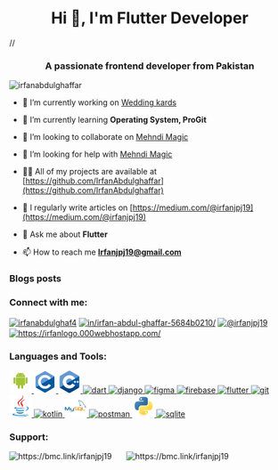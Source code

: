 <h1 align="center">Hi 👋, I'm Flutter Developer</h1>
//<h3 align="center">A passionate frontend developer from Pakistan</h3>

<p align="left"> <img src="https://komarev.com/ghpvc/?username=irfanabdulghaffar&label=Profile%20views&color=0e75b6&style=flat" alt="irfanabdulghaffar" /> </p>

<!-- <p align="left"> <a href="https://github.com/ryo-ma/github-profile-trophy"><img src="https://github-profile-trophy.vercel.app/?username=irfanabdulghaffar" alt="irfanabdulghaffar" /></a> </p> -->

- 🔭 I’m currently working on [Wedding kards](https://play.google.com/store/apps/details?id=com.schuja.weddingcard)

- 🌱 I’m currently learning **Operating System, ProGit**

- 👯 I’m looking to collaborate on [Mehndi Magic](https://play.google.com/store/apps/details?id=com.mehndimagic.app)

- 🤝 I’m looking for help with [Mehndi Magic](https://play.google.com/store/apps/details?id=com.mehndimagic.app)

- 👨‍💻 All of my projects are available at [https://github.com/IrfanAbdulghaffar](https://github.com/IrfanAbdulghaffar)

- 📝 I regularly write articles on [https://medium.com/@irfanjpj19](https://medium.com/@irfanjpj19)

- 💬 Ask me about **Flutter**

- 📫 How to reach me **Irfanjpj19@gmail.com**

### Blogs posts
<!-- BLOG-POST-LIST:START -->
<!-- BLOG-POST-LIST:END -->

<h3 align="left">Connect with me:</h3>
<p align="left">
<a href="https://twitter.com/irfanabdulghaf4" target="blank"><img align="center" src="https://raw.githubusercontent.com/rahuldkjain/github-profile-readme-generator/master/src/images/icons/Social/twitter.svg" alt="irfanabdulghaf4" height="30" width="40" /></a>
<a href="https://linkedin.com/in/in/irfan-abdul-ghaffar-5684b0210/" target="blank"><img align="center" src="https://raw.githubusercontent.com/rahuldkjain/github-profile-readme-generator/master/src/images/icons/Social/linked-in-alt.svg" alt="in/irfan-abdul-ghaffar-5684b0210/" height="30" width="40" /></a>
<a href="https://medium.com/@irfanjpj19" target="blank"><img align="center" src="https://raw.githubusercontent.com/rahuldkjain/github-profile-readme-generator/master/src/images/icons/Social/medium.svg" alt="@irfanjpj19" height="30" width="40" /></a>
<a href="/https://irfanlogo.000webhostapp.com/" target="blank"><img align="center" src="https://raw.githubusercontent.com/rahuldkjain/github-profile-readme-generator/master/src/images/icons/Social/rss.svg" alt="https://irfanlogo.000webhostapp.com/" height="30" width="40" /></a>
</p>

<h3 align="left">Languages and Tools:</h3>
<p align="left"> <a href="https://developer.android.com" target="_blank" rel="noreferrer"> <img src="https://raw.githubusercontent.com/devicons/devicon/master/icons/android/android-original-wordmark.svg" alt="android" width="40" height="40"/> </a> <a href="https://www.cprogramming.com/" target="_blank" rel="noreferrer"> <img src="https://raw.githubusercontent.com/devicons/devicon/master/icons/c/c-original.svg" alt="c" width="40" height="40"/> </a> <a href="https://www.w3schools.com/cpp/" target="_blank" rel="noreferrer"> <img src="https://raw.githubusercontent.com/devicons/devicon/master/icons/cplusplus/cplusplus-original.svg" alt="cplusplus" width="40" height="40"/> </a> <a href="https://dart.dev" target="_blank" rel="noreferrer"> <img src="https://www.vectorlogo.zone/logos/dartlang/dartlang-icon.svg" alt="dart" width="40" height="40"/> </a> <a href="https://www.djangoproject.com/" target="_blank" rel="noreferrer"> <img src="https://cdn.worldvectorlogo.com/logos/django.svg" alt="django" width="40" height="40"/> </a> <a href="https://www.figma.com/" target="_blank" rel="noreferrer"> <img src="https://www.vectorlogo.zone/logos/figma/figma-icon.svg" alt="figma" width="40" height="40"/> </a> <a href="https://firebase.google.com/" target="_blank" rel="noreferrer"> <img src="https://www.vectorlogo.zone/logos/firebase/firebase-icon.svg" alt="firebase" width="40" height="40"/> </a> <a href="https://flutter.dev" target="_blank" rel="noreferrer"> <img src="https://www.vectorlogo.zone/logos/flutterio/flutterio-icon.svg" alt="flutter" width="40" height="40"/> </a> <a href="https://git-scm.com/" target="_blank" rel="noreferrer"> <img src="https://www.vectorlogo.zone/logos/git-scm/git-scm-icon.svg" alt="git" width="40" height="40"/> </a> <a href="https://www.java.com" target="_blank" rel="noreferrer"> <img src="https://raw.githubusercontent.com/devicons/devicon/master/icons/java/java-original.svg" alt="java" width="40" height="40"/> </a> <a href="https://kotlinlang.org" target="_blank" rel="noreferrer"> <img src="https://www.vectorlogo.zone/logos/kotlinlang/kotlinlang-icon.svg" alt="kotlin" width="40" height="40"/> </a> <a href="https://www.mysql.com/" target="_blank" rel="noreferrer"> <img src="https://raw.githubusercontent.com/devicons/devicon/master/icons/mysql/mysql-original-wordmark.svg" alt="mysql" width="40" height="40"/> </a> <a href="https://postman.com" target="_blank" rel="noreferrer"> <img src="https://www.vectorlogo.zone/logos/getpostman/getpostman-icon.svg" alt="postman" width="40" height="40"/> </a> <a href="https://www.python.org" target="_blank" rel="noreferrer"> <img src="https://raw.githubusercontent.com/devicons/devicon/master/icons/python/python-original.svg" alt="python" width="40" height="40"/> </a> <a href="https://www.sqlite.org/" target="_blank" rel="noreferrer"> <img src="https://www.vectorlogo.zone/logos/sqlite/sqlite-icon.svg" alt="sqlite" width="40" height="40"/> </a> </p>

<h3 align="left">Support:</h3>
<p><a href="https://www.buymeacoffee.com/https://bmc.link/irfanjpj19"> <img align="left" src="https://cdn.buymeacoffee.com/buttons/v2/default-yellow.png" height="50" width="210" alt="https://bmc.link/irfanjpj19" /></a><a href="https://ko-fi.com/https://bmc.link/irfanjpj19"> <img align="left" src="https://cdn.ko-fi.com/cdn/kofi3.png?v=3" height="50" width="210" alt="https://bmc.link/irfanjpj19" /></a></p><br><br>

<!-- <p><img align="left" src="https://github-readme-stats.vercel.app/api/top-langs?username=irfanabdulghaffar&show_icons=true&locale=en&layout=compact" alt="irfanabdulghaffar" /></p> -->
<!-- 
<p>&nbsp;<img align="left" src="https://github-readme-stats.vercel.app/api?username=irfanabdulghaffar&show_icons=true&locale=en" alt="irfanabdulghaffar" /></p>
 -->
